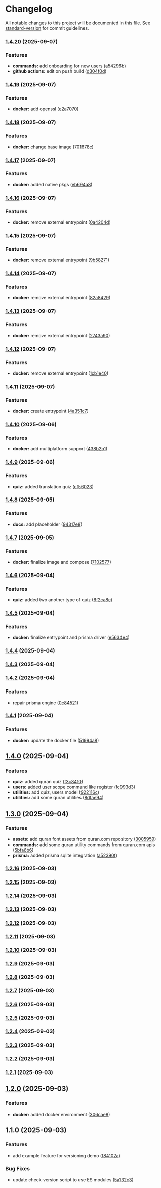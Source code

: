 # Changelog

All notable changes to this project will be documented in this file. See [standard-version](https://github.com/conventional-changelog/standard-version) for commit guidelines.

### [1.4.20](https://github.com/runsdev/discord-bot/compare/v1.4.19...v1.4.20) (2025-09-07)


### Features

* **commands:** add onboarding for new users ([a54296b](https://github.com/runsdev/discord-bot/commit/a54296be6df748c56e9db67d0b11d6279740308f))
* **github actions:** edit on push build ([d304f0d](https://github.com/runsdev/discord-bot/commit/d304f0db094f5c14f9c713ec0718c4613c607e0b))

### [1.4.19](https://github.com/runsdev/discord-bot/compare/v1.4.18...v1.4.19) (2025-09-07)


### Features

* **docker:** add openssl ([e2a7070](https://github.com/runsdev/discord-bot/commit/e2a7070529d9f1823da5507db2b6d1e41365cb20))

### [1.4.18](https://github.com/runsdev/discord-bot/compare/v1.4.17...v1.4.18) (2025-09-07)


### Features

* **docker:** change base image ([701678c](https://github.com/runsdev/discord-bot/commit/701678cf73a58775e3f81fdfae8354b22baee850))

### [1.4.17](https://github.com/runsdev/discord-bot/compare/v1.4.16...v1.4.17) (2025-09-07)


### Features

* **docker:** added native pkgs ([eb694a8](https://github.com/runsdev/discord-bot/commit/eb694a8c74509f0510730af612206dfd3fdd53e1))

### [1.4.16](https://github.com/runsdev/discord-bot/compare/v1.4.15...v1.4.16) (2025-09-07)


### Features

* **docker:** remove external entrypoint ([0a4204d](https://github.com/runsdev/discord-bot/commit/0a4204da99a2907f3d13cafae083a9a573aa9454))

### [1.4.15](https://github.com/runsdev/discord-bot/compare/v1.4.14...v1.4.15) (2025-09-07)


### Features

* **docker:** remove external entrypoint ([9b58271](https://github.com/runsdev/discord-bot/commit/9b58271511fa21fe38aee8cbb96a82af3b42f2aa))

### [1.4.14](https://github.com/runsdev/discord-bot/compare/v1.4.13...v1.4.14) (2025-09-07)


### Features

* **docker:** remove external entrypoint ([82a8429](https://github.com/runsdev/discord-bot/commit/82a8429b100b0a7b80e54435fd15813127574c0d))

### [1.4.13](https://github.com/runsdev/discord-bot/compare/v1.4.12...v1.4.13) (2025-09-07)


### Features

* **docker:** remove external entrypoint ([2743a90](https://github.com/runsdev/discord-bot/commit/2743a905b1ee4a50a045f4eac38fac6d6471d908))

### [1.4.12](https://github.com/runsdev/discord-bot/compare/v1.4.11...v1.4.12) (2025-09-07)


### Features

* **docker:** remove external entrypoint ([1cb1e40](https://github.com/runsdev/discord-bot/commit/1cb1e40b4035256a5e76ddc2350d27818c680fba))

### [1.4.11](https://github.com/runsdev/discord-bot/compare/v1.4.10...v1.4.11) (2025-09-07)


### Features

* **docker:** create entrypoint ([4a351c7](https://github.com/runsdev/discord-bot/commit/4a351c76154bf7c16d3736f898930de40b70760e))

### [1.4.10](https://github.com/runsdev/discord-bot/compare/v1.4.9...v1.4.10) (2025-09-06)


### Features

* **docker:** add multiplatform support ([438b2b1](https://github.com/runsdev/discord-bot/commit/438b2b1d903b2e7c32e5f292809318f5bd4eaa7e))

### [1.4.9](https://github.com/runsdev/discord-bot/compare/v1.4.8...v1.4.9) (2025-09-06)


### Features

* **quiz:** added translation quiz ([cf56023](https://github.com/runsdev/discord-bot/commit/cf5602338b51c49fc29b50e483ca521aea3eb514))

### [1.4.8](https://github.com/runsdev/discord-bot/compare/v1.4.7...v1.4.8) (2025-09-05)


### Features

* **docs:** add placeholder ([94317e8](https://github.com/runsdev/discord-bot/commit/94317e88c61356a814fc5866a0ad8e93a6f6a4a9))

### [1.4.7](https://github.com/runsdev/discord-bot/compare/v1.4.6...v1.4.7) (2025-09-05)


### Features

* **docker:** finalize image and compose ([7102577](https://github.com/runsdev/discord-bot/commit/71025773eb4297988d9d8935f31b9f6358434278))

### [1.4.6](https://github.com/runsdev/discord-bot/compare/v1.4.5...v1.4.6) (2025-09-04)


### Features

* **quiz:** added two another type of quiz ([6f2ca8c](https://github.com/runsdev/discord-bot/commit/6f2ca8c830dfbc282da9cf2383547f6f18cc31e5))

### [1.4.5](https://github.com/runsdev/discord-bot/compare/v1.4.4...v1.4.5) (2025-09-04)


### Features

* **docker:** finalize entrypoint and prisma driver ([e5634e4](https://github.com/runsdev/discord-bot/commit/e5634e4032176acaa413d1a9d16addfdbba49f6a))

### [1.4.4](https://github.com/runsdev/discord-bot/compare/v1.4.3...v1.4.4) (2025-09-04)

### [1.4.3](https://github.com/runsdev/discord-bot/compare/v1.4.2...v1.4.3) (2025-09-04)

### [1.4.2](https://github.com/runsdev/discord-bot/compare/v1.4.1...v1.4.2) (2025-09-04)


### Features

* repair prisma engine ([0c84521](https://github.com/runsdev/discord-bot/commit/0c8452199cf43e639b4225a816f95f5921b60679))

### [1.4.1](https://github.com/runsdev/discord-bot/compare/v1.4.0...v1.4.1) (2025-09-04)


### Features

* **docker:** update the docker file ([51994a8](https://github.com/runsdev/discord-bot/commit/51994a8cedb26ad28c3d90a16fbe54ebad469e57))

## [1.4.0](https://github.com/runsdev/discord-bot/compare/v1.3.0...v1.4.0) (2025-09-04)


### Features

* **quiz:** added quran quiz ([f3c8410](https://github.com/runsdev/discord-bot/commit/f3c84105832733da3b69671133a553a6d13a233c))
* **users:** added user scope command like register ([fc993d3](https://github.com/runsdev/discord-bot/commit/fc993d345c30e9f3cd9095b24ab1662ab765d79a))
* **utilities:** add quiz, users model ([922116c](https://github.com/runsdev/discord-bot/commit/922116c0082c2d9bd97d7e8fbe7107b541bb0d1b))
* **utilities:** add some quran utilities ([8dfae94](https://github.com/runsdev/discord-bot/commit/8dfae940ba619e46a388b6d42cd995653edb90a0))

## [1.3.0](https://github.com/runsdev/discord-bot/compare/v1.2.16...v1.3.0) (2025-09-04)


### Features

* **assets:** add quran font assets from quran.com repository ([3005959](https://github.com/runsdev/discord-bot/commit/300595916e5586ca971800cb6c73855beb0e236f))
* **commands:** add some quran utility commands from quran.com apis ([5bfa6b6](https://github.com/runsdev/discord-bot/commit/5bfa6b6f78d7f5f319a38f74b6dd9ea9b00d2f8e))
* **prisma:** added prisma sqlite integration ([a52390f](https://github.com/runsdev/discord-bot/commit/a52390fd3c541cb90f12fa56cafb20f673b6be58))

### [1.2.16](https://github.com/runsdev/discord-bot/compare/v1.2.15...v1.2.16) (2025-09-03)

### [1.2.15](https://github.com/runsdev/discord-bot/compare/v1.2.14...v1.2.15) (2025-09-03)

### [1.2.14](https://github.com/runsdev/discord-bot/compare/v1.2.13...v1.2.14) (2025-09-03)

### [1.2.13](https://github.com/runsdev/discord-bot/compare/v1.2.12...v1.2.13) (2025-09-03)

### [1.2.12](https://github.com/runsdev/discord-bot/compare/v1.2.10...v1.2.12) (2025-09-03)

### [1.2.11](https://github.com/runsdev/discord-bot/compare/v1.2.10...v1.2.11) (2025-09-03)

### [1.2.10](https://github.com/runsdev/discord-bot/compare/v1.2.9...v1.2.10) (2025-09-03)

### [1.2.9](https://github.com/runsdev/discord-bot/compare/v1.2.8...v1.2.9) (2025-09-03)

### [1.2.8](https://github.com/runsdev/discord-bot/compare/v1.2.7...v1.2.8) (2025-09-03)

### [1.2.7](https://github.com/runsdev/discord-bot/compare/v1.2.6...v1.2.7) (2025-09-03)

### [1.2.6](https://github.com/runsdev/discord-bot/compare/v1.2.5...v1.2.6) (2025-09-03)

### [1.2.5](https://github.com/runsdev/discord-bot/compare/v1.2.4...v1.2.5) (2025-09-03)

### [1.2.4](https://github.com/runsdev/discord-bot/compare/v1.2.3...v1.2.4) (2025-09-03)

### [1.2.3](https://github.com/runsdev/discord-bot/compare/v1.2.2...v1.2.3) (2025-09-03)

### [1.2.2](https://github.com/runsdev/discord-bot/compare/v1.2.1...v1.2.2) (2025-09-03)

### [1.2.1](https://github.com/runsdev/discord-bot/compare/v1.2.0...v1.2.1) (2025-09-03)

## [1.2.0](https://github.com/runsdev/discord-bot/compare/v1.1.0...v1.2.0) (2025-09-03)

### Features

- **docker:** added docker environment ([306cae8](https://github.com/runsdev/discord-bot/commit/306cae8f088e229f372340e53683aa5b8ebc306c))

## 1.1.0 (2025-09-03)

### Features

- add example feature for versioning demo ([f84102a](https://github.com/runsdev/discord-bot/commit/f84102aabf900d92c9094e5cd4542882509d44ed))

### Bug Fixes

- update check-version script to use ES modules ([5a132c3](https://github.com/runsdev/discord-bot/commit/5a132c3205fd33d7e17d34230b0c0bf35e2cd9f9))
